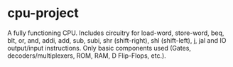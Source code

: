 # cpu-project
A fully functioning CPU. Includes circuitry for load-word, store-word, beq, blt, or, and, addi, add, sub, subi, shr (shift-right), shl (shift-left), j, jal and IO output/input instructions. Only basic components used (Gates, decoders/multiplexers, ROM, RAM, D Flip-Flops, etc.).
